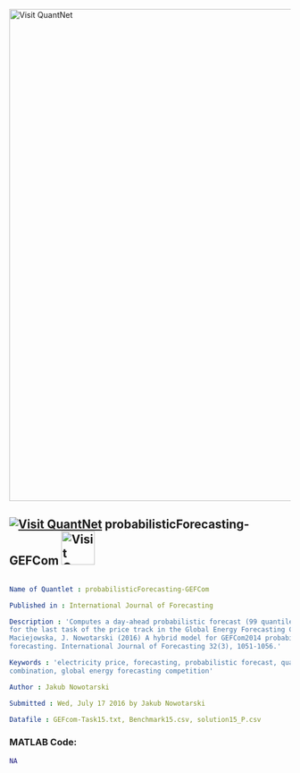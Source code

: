 
[<img src="https://github.com/QuantLet/Styleguide-and-FAQ/blob/master/pictures/banner.png" width="880" alt="Visit QuantNet">](http://quantlet.de/index.php?p=info)

## [<img src="https://github.com/QuantLet/Styleguide-and-Validation-procedure/blob/master/pictures/qloqo.png" alt="Visit QuantNet">](http://quantlet.de/) **probabilisticForecasting-GEFCom** [<img src="https://github.com/QuantLet/Styleguide-and-Validation-procedure/blob/master/pictures/QN2.png" width="60" alt="Visit QuantNet 2.0">](http://quantlet.de/d3/ia)

```yaml

Name of Quantlet : probabilisticForecasting-GEFCom

Published in : International Journal of Forecasting

Description : 'Computes a day-ahead probabilistic forecast (99 quantiles) of electricity spot price
for the last task of the price track in the Global Energy Forecasting Competition 2014. Based on K.
Maciejowska, J. Nowotarski (2016) A hybrid model for GEFCom2014 probabilistic electricity price
forecasting. International Journal of Forecasting 32(3), 1051-1056.'

Keywords : 'electricity price, forecasting, probabilistic forecast, quantile regression, forecast
combination, global energy forecasting competition'

Author : Jakub Nowotarski

Submitted : Wed, July 17 2016 by Jakub Nowotarski

Datafile : GEFcom-Task15.txt, Benchmark15.csv, solution15_P.csv

```


### MATLAB Code:
```matlab
NA
```
